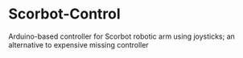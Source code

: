 # Scorbot-Control
 Arduino-based controller for Scorbot robotic arm using joysticks; an alternative to expensive missing controller
